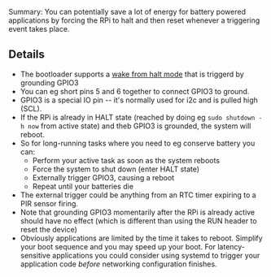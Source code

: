 Summary: You can potentially save a lot of energy for battery powered applications by forcing the RPi to halt and then reset whenever a triggering event takes place.

## Details

- The bootloader supports a [wake from halt mode](https://elinux.org/RPI_safe_mode#cite_note-1) that is triggerd by grounding GPIO3
- You can eg short pins 5 and 6 together to connect GPIO3 to ground.
- GPIO3 is a special IO pin -- it's normally used for i2c and is pulled high (SCL).
- If the RPi is already in HALT state (reached by doing eg `sudo shutdown -h now` from active state) and theb GPIO3 is grounded, the system will reboot.
- So for long-running tasks where you need to eg conserve battery you can:
  - Perform your active task as soon as the system reboots
  - Force the system to shut down (enter HALT state)
  - Externally trigger GPIO3, causing a reboot
  - Repeat until your batteries die
- The external trigger could be anything from an RTC timer expiring to a PIR sensor firing.  
- Note that grounding GPIO3 momentarily after the RPi is already active should have no effect (which is different than using the RUN header to reset the device)
- Obviously applications are limited by the time it takes to reboot.  Simplify your boot sequence and you may speed up your boot. For latency-sensitive applications you could consider using systemd to trigger your application code _before_ networking configuration finishes.
